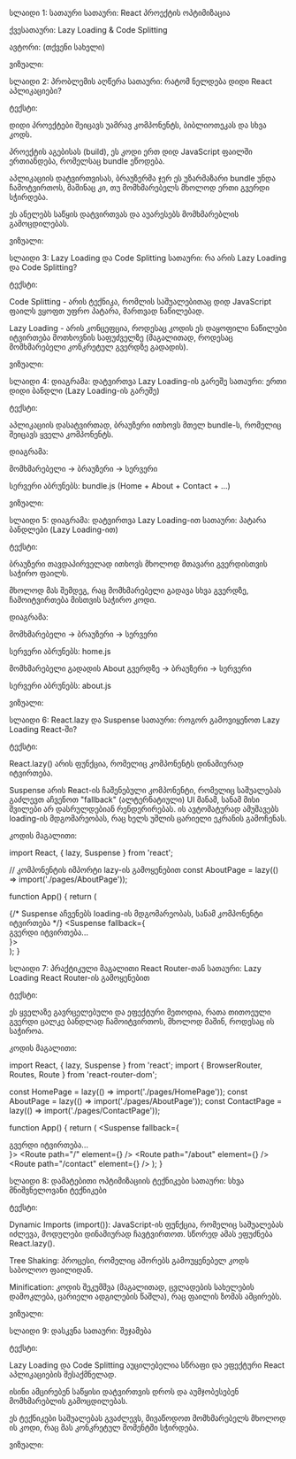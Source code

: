 სლაიდი 1: სათაური
სათაური: React პროექტის ოპტიმიზაცია

ქვესათაური: Lazy Loading & Code Splitting

ავტორი: (თქვენი სახელი)

ვიზუალი:

სლაიდი 2: პრობლემის აღწერა
სათაური: რატომ ნელდება დიდი React აპლიკაციები?

ტექსტი:

დიდი პროექტები შეიცავს უამრავ კომპონენტს, ბიბლიოთეკას და სხვა კოდს.

პროექტის აგებისას (build), ეს კოდი ერთ დიდ JavaScript ფაილში ერთიანდება, რომელსაც bundle ეწოდება.

აპლიკაციის დატვირთვისას, ბრაუზერმა ჯერ ეს უზარმაზარი bundle უნდა ჩამოტვირთოს, მაშინაც კი, თუ მომხმარებელს მხოლოდ ერთი გვერდი სჭირდება.

ეს ანელებს საწყის დატვირთვას და აუარესებს მომხმარებლის გამოცდილებას.

ვიზუალი:

სლაიდი 3: Lazy Loading და Code Splitting
სათაური: რა არის Lazy Loading და Code Splitting?

ტექსტი:

Code Splitting - არის ტექნიკა, რომლის საშუალებითაც დიდ JavaScript ფაილს ვყოფთ უფრო პატარა, მართვად ნაწილებად.

Lazy Loading - არის კონცეფცია, როდესაც კოდის ეს დაყოფილი ნაწილები იტვირთება მოთხოვნის საფუძველზე (მაგალითად, როდესაც მომხმარებელი კონკრეტულ გვერდზე გადადის).

ვიზუალი:

სლაიდი 4: დიაგრამა: დატვირთვა Lazy Loading-ის გარეშე
სათაური: ერთი დიდი ბანდლი (Lazy Loading-ის გარეშე)

ტექსტი:

აპლიკაციის დასატვირთად, ბრაუზერი ითხოვს მთელ bundle-ს, რომელიც შეიცავს ყველა კომპონენტს.

დიაგრამა:

მომხმარებელი -> ბრაუზერი -> სერვერი

სერვერი აბრუნებს: bundle.js (Home + About + Contact + ...)

ვიზუალი:

სლაიდი 5: დიაგრამა: დატვირთვა Lazy Loading-ით
სათაური: პატარა ბანდლები (Lazy Loading-ით)

ტექსტი:

ბრაუზერი თავდაპირველად ითხოვს მხოლოდ მთავარი გვერდისთვის საჭირო ფაილს.

მხოლოდ მას შემდეგ, რაც მომხმარებელი გადავა სხვა გვერდზე, ჩამოიტვირთება მისთვის საჭირო კოდი.

დიაგრამა:

მომხმარებელი -> ბრაუზერი -> სერვერი

სერვერი აბრუნებს: home.js

მომხმარებელი გადადის About გვერდზე -> ბრაუზერი -> სერვერი

სერვერი აბრუნებს: about.js

ვიზუალი:

სლაიდი 6: React.lazy და Suspense
სათაური: როგორ გამოვიყენოთ Lazy Loading React-ში?

ტექსტი:

React.lazy() არის ფუნქცია, რომელიც კომპონენტს დინამიურად იტვირთება.

Suspense არის React-ის ჩაშენებული კომპონენტი, რომელიც საშუალებას გაძლევთ აჩვენოთ "fallback" (ალტერნატიული) UI მანამ, სანამ მისი შვილები არ დასრულდებიან რენდერირებას. ის ავტომატურად ამუშავებს loading-ის მდგომარეობას, რაც ხელს უშლის ცარიელი ეკრანის გამოჩენას.

კოდის მაგალითი:

import React, { lazy, Suspense } from 'react';

// კომპონენტის იმპორტი lazy-ის გამოყენებით
const AboutPage = lazy(() => import('./pages/AboutPage'));

function App() {
  return (
    <div>
      {/* Suspense აჩვენებს loading-ის მდგომარეობას, სანამ კომპონენტი იტვირთება */}
      <Suspense fallback={<div>გვერდი იტვირთება...</div>}>
        <AboutPage />
      </Suspense>
    </div>
  );
}

სლაიდი 7: პრაქტიკული მაგალითი React Router-თან
სათაური: Lazy Loading React Router-ის გამოყენებით

ტექსტი:

ეს ყველაზე გავრცელებული და ეფექტური მეთოდია, რათა თითოეული გვერდი ცალკე ბანდლად ჩამოიტვირთოს, მხოლოდ მაშინ, როდესაც ის საჭიროა.

კოდის მაგალითი:

import React, { lazy, Suspense } from 'react';
import { BrowserRouter, Routes, Route } from 'react-router-dom';

const HomePage = lazy(() => import('./pages/HomePage'));
const AboutPage = lazy(() => import('./pages/AboutPage'));
const ContactPage = lazy(() => import('./pages/ContactPage'));

function App() {
  return (
    <BrowserRouter>
      <Suspense fallback={<div>გვერდი იტვირთება...</div>}>
        <Routes>
          <Route path="/" element={<HomePage />} />
          <Route path="/about" element={<AboutPage />} />
          <Route path="/contact" element={<ContactPage />} />
        </Routes>
      </Suspense>
    </BrowserRouter>
  );
}

სლაიდი 8: დამატებითი ოპტიმიზაციის ტექნიკები
სათაური: სხვა მნიშვნელოვანი ტექნიკები

ტექსტი:

Dynamic Imports (import()): JavaScript-ის ფუნქცია, რომელიც საშუალებას იძლევა, მოდულები დინამიურად ჩავტვირთოთ. სწორედ ამას ეფუძნება React.lazy().

Tree Shaking: პროცესი, რომელიც აშორებს გამოუყენებელ კოდს საბოლოო ფაილიდან.

Minification: კოდის შეკუმშვა (მაგალითად, ცვლადების სახელების დამოკლება, ცარიელი ადგილების წაშლა), რაც ფაილის ზომას ამცირებს.

ვიზუალი:

სლაიდი 9: დასკვნა
სათაური: შეჯამება

ტექსტი:

Lazy Loading და Code Splitting აუცილებელია სწრაფი და ეფექტური React აპლიკაციების შესაქმნელად.

ისინი ამცირებენ საწყისი დატვირთვის დროს და აუმჯობესებენ მომხმარებლის გამოცდილებას.

ეს ტექნიკები საშუალებას გვაძლევს, მივაწოდოთ მომხმარებელს მხოლოდ ის კოდი, რაც მას კონკრეტულ მომენტში სჭირდება.

ვიზუალი:
